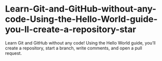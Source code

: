 # Learn-Git-and-GitHub-without-any-code-Using-the-Hello-World-guide-you-ll-create-a-repository-star
Learn Git and GitHub without any code! Using the Hello World guide, you’ll create a repository, start a branch, write comments, and open a pull request.

